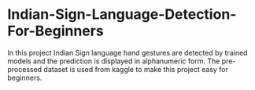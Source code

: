 # Indian-Sign-Language-Detection-For-Beginners
In this project Indian Sign language hand gestures are detected by trained models and the prediction is displayed in alphanumeric form. The pre-processed dataset is used from kaggle to make this project easy for beginners.
